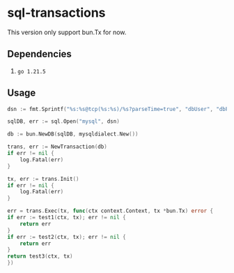 # sql-transactions

This version only support bun.Tx for now.

## Dependencies
1. `go 1.21.5`

## Usage
```go
dsn := fmt.Sprintf("%s:%s@tcp(%s:%s)/%s?parseTime=true", "dbUser", "dbPassword", "dbHost", "dbPort", "dbName")

sqlDB, err := sql.Open("mysql", dsn)

db := bun.NewDB(sqlDB, mysqldialect.New())

trans, err := NewTransaction(db)
if err != nil {
    log.Fatal(err)
}

tx, err := trans.Init()
if err != nil {
    log.Fatal(err)
}

err = trans.Exec(tx, func(ctx context.Context, tx *bun.Tx) error {
if err := test1(ctx, tx); err != nil {
    return err
}
if err := test2(ctx, tx); err != nil {
    return err
}
return test3(ctx, tx)
})
```